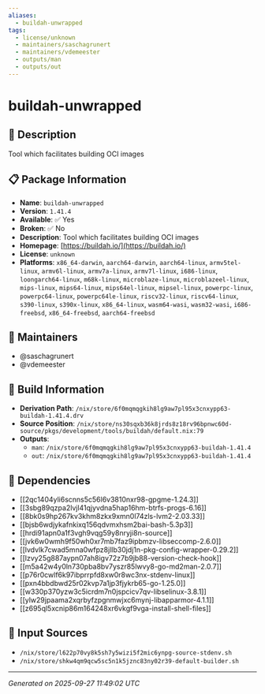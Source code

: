 ```yaml
---
aliases:
  - buildah-unwrapped
tags:
  - license/unknown
  - maintainers/saschagrunert
  - maintainers/vdemeester
  - outputs/man
  - outputs/out
---
```


# buildah-unwrapped

## 📝 Description

Tool which facilitates building OCI images

## 📋 Package Information

- **Name**: `buildah-unwrapped`
- **Version**: `1.41.4`
- **Available**: ✅ Yes
- **Broken**: ✅ No
- **Description**: Tool which facilitates building OCI images
- **Homepage**: [https://buildah.io/](https://buildah.io/)
- **License**: `unknown`
- **Platforms**: `x86_64-darwin`, `aarch64-darwin`, `aarch64-linux`, `armv5tel-linux`, `armv6l-linux`, `armv7a-linux`, `armv7l-linux`, `i686-linux`, `loongarch64-linux`, `m68k-linux`, `microblaze-linux`, `microblazeel-linux`, `mips-linux`, `mips64-linux`, `mips64el-linux`, `mipsel-linux`, `powerpc-linux`, `powerpc64-linux`, `powerpc64le-linux`, `riscv32-linux`, `riscv64-linux`, `s390-linux`, `s390x-linux`, `x86_64-linux`, `wasm64-wasi`, `wasm32-wasi`, `i686-freebsd`, `x86_64-freebsd`, `aarch64-freebsd`
## 👥 Maintainers

- @saschagrunert
- @vdemeester


## 🔧 Build Information

- **Derivation Path**: `/nix/store/6f0mqmqgkih8lg9aw7pl95x3cnxypp63-buildah-1.41.4.drv`
- **Source Position**: `/nix/store/ns30sqxb36k8jrds8z18rv96bpnwc60d-source/pkgs/development/tools/buildah/default.nix:79`
- **Outputs**:
  - `man`:  `/nix/store/6f0mqmqgkih8lg9aw7pl95x3cnxypp63-buildah-1.41.4`
  - `out`:  `/nix/store/6f0mqmqgkih8lg9aw7pl95x3cnxypp63-buildah-1.41.4`

## 🔗 Dependencies

- [[2qc1404yli6scnns5c56l6v3810nxr98-gpgme-1.24.3]]
- [[3sbg89qzpa2lvjl41qjyvdna5hap16hm-btrfs-progs-6.16]]
- [[8bk0s9hp267kv3khm8zkx9xmn0l74zls-lvm2-2.03.33]]
- [[bjsb6wdjykafnkixq156qdvmxhsm2bai-bash-5.3p3]]
- [[hrdi91apn0a1f3vgh9vqg59y8nryji8n-source]]
- [[jvk6w0wmh9f50wh0xr7mb7faz9ipbmzv-libseccomp-2.6.0]]
- [[lvdvlk7cwad5mna0wfpz8jllb30jdj1n-pkg-config-wrapper-0.29.2]]
- [[lzvy25g887aypn07ah8igv72z7b9jb88-version-check-hook]]
- [[m5a42w4y0ln730pba8bv7yszr85lwvy8-go-md2man-2.0.7]]
- [[p76r0cwlf6k97ibprrpfd8xw0r8wc3nx-stdenv-linux]]
- [[pxn4bbdbwd25r02kvp7a1jp3fjykrb65-go-1.25.0]]
- [[w330p370yzw3c5icrdm7n0jspcicv7qv-libselinux-3.8.1]]
- [[ylw29jpaama2xqrbyfzpgnmwjxc6mynj-libapparmor-4.1.1]]
- [[z695ql5xcnip86m164248xr6vkgf9vga-install-shell-files]]

## 📁 Input Sources

- `/nix/store/l622p70vy8k5sh7y5wizi5f2mic6ynpg-source-stdenv.sh`
- `/nix/store/shkw4qm9qcw5sc5n1k5jznc83ny02r39-default-builder.sh`

---
*Generated on 2025-09-27 11:49:02 UTC*
